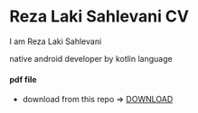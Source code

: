 # Reza Laki Sahlevani CV


I am Reza Laki Sahlevani

native android developer by kotlin language




#### pdf file

- download from this repo => [DOWNLOAD](https://github.com/rezalaki/cv/blob/main/CV__RezaLakiSahlevani.pdf)
